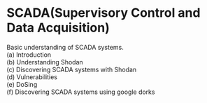 # SCADA(Supervisory Control and Data Acquisition)</br>
Basic understanding of SCADA systems.</br>
(a) Introduction</br>
(b) Understanding Shodan</br>
(c) Discovering SCADA systems with Shodan</br>
(d) Vulnerabilities</br>
(e) DoSing</br>
(f) Discovering SCADA systems using google dorks</br>


